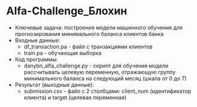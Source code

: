 # Alfa-Challenge_Блохин
- Ключевые задача: построение модели машинного обучения для прогнозирования минимального баланса клиентов банка
- Входные данные:
  - df_transaction.pa - файл с транзакциями клиентов
  - train.pa - обучающая выборка
- Код программы:
  - danybn_alfa_challenge.py - скрипт для обучения модели рассчитывать целевую переменную, отражающую группу минимального баланса на следующий месяц (шкала от 0 до 7)
- Результат (выходные данные):
  - submission.csv - файл с 2 столбцами: client_num (идентификатор клиента) и target (целевая переменная)
